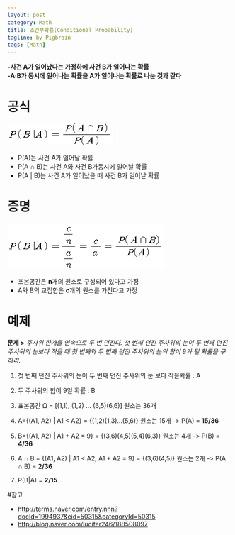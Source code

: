 ```yaml
---
layout: post
category: Math
title: 조건부확률(Conditional Probability)
tagline: by Pigbrain
tags: [Math]
---
```


<!--more-->

**-사건 A가 일어났다는 가정하에 사건 B가 일어나는 확률**   
**-A·B가 동시에 일어나는 확률을 A가 일어나는 확률로 나눈 것과 같다**  
  
# 공식  
<img src="/assets/themes/Snail/img/Math\ConditionalProbability/formula.png" alt="">  

* P(A)는 사건 A가 일어날 확률 
* P(A ∩ B)는 사건 A와 사건 B가동시에 일어날 확률 
* P(A | B)는 사건 A가 일어났을 때 사건 B가 일어날 확률  

# 증명
<img src="/assets/themes/Snail/img/Math\ConditionalProbability/proof.png" alt="">

* 포본공간은 **n**개의 원소로 구성되어 있다고 가정  
* A와 B의 교집합은 **c**개의 원소를 가진다고 가정

# 예제
 **문제 >** _주사위 한개를 연속으로 두 번 던진다. 첫 번째 던진 주사위의 눈이 두 번째 던진 주사위의 눈보다 작을 때 첫 번째와 두 번째 던진 주사위의 눈의 합이 9가 될 확률을 구하라._
 
1. 첫 번째 던진 주사위의 눈이 두 번째 던진 주사위의 눈 보다 작을확률 : A  

2. 두 주사위의 합이 9일 확률 : B  

3. 표본공간 Ω = [(1,1), (1,2) ... (6,5)(6,6)] 원소는 36개
4. A={(A1, A2) | A1 < A2} = {(1,2)(1,3)...(5,6)} 원소는 15개 -> P(A) = **15/36**  

5. B={(A1, A2) | A1 + A2 = 9} = {(3,6)(4,5)(5,4)(6,3)} 원소는 4개 -> P(B) = **4/36**  

6. A ∩ B = {(A1, A2) | A1 < A2, A1 + A2 = 9} = {(3,6)(4,5)} 원소는 2개 -> P(A ∩ B) = **2/36** 
 
7. P(B|A) = **2/15** 
  
 
#참고
* http://terms.naver.com/entry.nhn?docId=1994937&cid=50315&categoryId=50315
* http://blog.naver.com/lucifer246/188508097